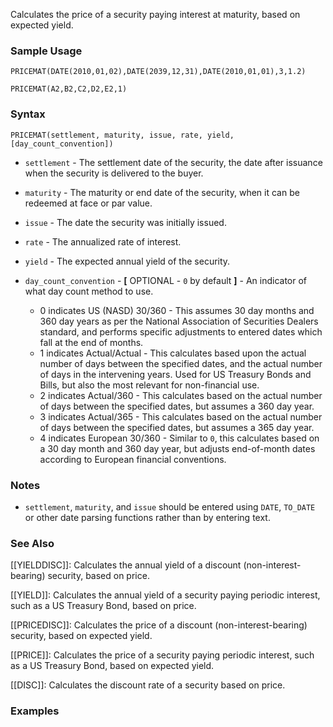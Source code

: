 Calculates the price of a security paying interest at maturity, based on expected yield.

### Sample Usage

`PRICEMAT(DATE(2010,01,02),DATE(2039,12,31),DATE(2010,01,01),3,1.2)`

`PRICEMAT(A2,B2,C2,D2,E2,1)`

### Syntax

`PRICEMAT(settlement, maturity, issue, rate, yield, [day_count_convention])`

* `settlement` - The settlement date of the security, the date after issuance when the security is delivered to the buyer.
* `maturity` - The maturity or end date of the security, when it can be redeemed at face or par value.
* `issue` - The date the security was initially issued.
* `rate` - The annualized rate of interest.
* `yield` - The expected annual yield of the security.
* `day_count_convention` - **[** OPTIONAL - `0` by default **]** - An indicator of what day count method to use.

  + 0 indicates US (NASD) 30/360 - This assumes 30 day months and 360 day years as per the National Association of Securities Dealers standard, and performs specific adjustments to entered dates which fall at the end of months.
  + 1 indicates Actual/Actual - This calculates based upon the actual number of days between the specified dates, and the actual number of days in the intervening years. Used for US Treasury Bonds and Bills, but also the most relevant for non-financial use.
  + 2 indicates Actual/360 - This calculates based on the actual number of days between the specified dates, but assumes a 360 day year.
  + 3 indicates Actual/365 - This calculates based on the actual number of days between the specified dates, but assumes a 365 day year.
  + 4 indicates European 30/360 - Similar to `0`, this calculates based on a 30 day month and 360 day year, but adjusts end-of-month dates according to European financial conventions.

### Notes

* `settlement`, `maturity`, and `issue` should be entered using `DATE`, `TO_DATE` or other date parsing functions rather than by entering text.

### See Also

[[YIELDDISC]]: Calculates the annual yield of a discount (non-interest-bearing) security, based on price.

[[YIELD]]: Calculates the annual yield of a security paying periodic interest, such as a US Treasury Bond, based on price.

[[PRICEDISC]]: Calculates the price of a discount (non-interest-bearing) security, based on expected yield.

[[PRICE]]: Calculates the price of a security paying periodic interest, such as a US Treasury Bond, based on expected yield.

[[DISC]]: Calculates the discount rate of a security based on price.

### Examples